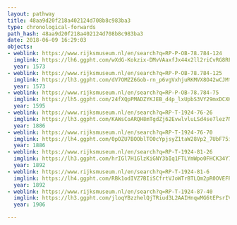```yaml
---
layout: pathway
title: 48aa9d20f218a402124d708b8c983ba3
type: chronological-forwards
path_hash: 48aa9d20f218a402124d708b8c983ba3
date: 2018-06-09 16:29:03
objects:
- weblink: https://www.rijksmuseum.nl/en/search?q=RP-P-OB-78.784-124
  imglink: https://lh6.ggpht.com/wXdG-Kokzix-DMvVAaxfJx44x2ll2riCvRG8RFwkdYV_rVHZyB1PSqKBBSsqSo0nGOn9ClXWf4futpkUjo7FwA4AUA=s200
  year: 1573
- weblink: https://www.rijksmuseum.nl/en/search?q=RP-P-OB-78.784-125
  imglink: https://lh3.ggpht.com/dV7OMZZ6Gob-rn_p6vgVxhjuRKMVX8O42wCJMtUe6spZLnHpaGU8wDR7AmT0B5L37t-4WqCG9y-QFuWMzPzYGyANtJo=s200
  year: 1573
- weblink: https://www.rijksmuseum.nl/en/search?q=RP-P-OB-78.784-75
  imglink: https://lh5.ggpht.com/24fXQpPMADZYKJEB_d4p_lxUpbS3VY29mxDCXKl9_rwMjg_TvOOBBzHVMQ3BdYuihwtW4AzqIZuX6U4mUlQ9Ddv5Bq75=s200
  year: 1595
- weblink: https://www.rijksmuseum.nl/en/search?q=RP-T-1924-76-26
  imglink: https://lh3.ggpht.com/KAWsCoARQH8mTgdZj62EvwlvluLSd4se7lez7NGBrd7hw9ZF-JRDDjxXxft6WuyGT1bjHXqAwaB-mcn8ew9o1PP6-WXQ=s200
  year: 1886
- weblink: https://www.rijksmuseum.nl/en/search?q=RP-T-1924-76-70
  imglink: https://lh4.ggpht.com/0pOZU7BOOblTO0cYpjsyZ1taW28Vp2_7UbF75io893s-IUBKcJ46J2Dj_B_3uHkGBtoh_S5eVeLsnpXHQ5bT0C5WMRg=s200
  year: 1886
- weblink: https://www.rijksmuseum.nl/en/search?q=RP-T-1924-81-26
  imglink: https://lh3.ggpht.com/hrIGl7H1GlzKiGNY3bIq1FTLYmWpo0FHCK34Y7LpzMEaqaCcQL2WS8f5JF78_3NbkVkHoZvVhIa4Wm482jZcQPrCpA=s200
  year: 1892
- weblink: https://www.rijksmuseum.nl/en/search?q=RP-T-1924-81-6
  imglink: https://lh4.ggpht.com/RBk1odIVZ7BIiSCfrtVJoWTrBTLQm2pR0OVEFPxmnFlH0R87u-lhUJA7mm4p7ZMHi6kFBQsfUm8XZ_rO3usESu3JC6U=s200
  year: 1892
- weblink: https://www.rijksmuseum.nl/en/search?q=RP-T-1924-87-40
  imglink: https://lh3.ggpht.com/jloqYBzzhelQjTRiud3L2AAIHnqwMG6tEPsrIV3x3V9bU0Lpqpv9nng7kQ8NkWKZ9z1KvJUVzMWOjft_0DgCC4nDON8=s200
  year: 1906

---
```

